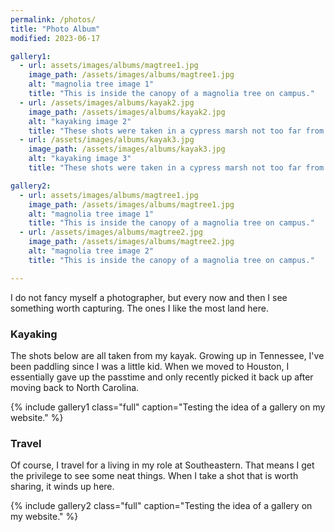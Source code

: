 ```yaml
---
permalink: /photos/
title: "Photo Album"
modified: 2023-06-17

gallery1:
  - url: assets/images/albums/magtree1.jpg
    image_path: /assets/images/albums/magtree1.jpg
    alt: "magnolia tree image 1"
    title: "This is inside the canopy of a magnolia tree on campus."
  - url: /assets/images/albums/kayak2.jpg
    image_path: /assets/images/albums/kayak2.jpg
    alt: "kayaking image 2"
    title: "These shots were taken in a cypress marsh not too far from Wake Forest."
  - url: /assets/images/albums/kayak3.jpg
    image_path: /assets/images/albums/kayak3.jpg
    alt: "kayaking image 3"
    title: "These shots were taken in a cypress marsh not too far from Wake Forest."

gallery2:
  - url: assets/images/albums/magtree1.jpg
    image_path: /assets/images/albums/magtree1.jpg
    alt: "magnolia tree image 1"
    title: "This is inside the canopy of a magnolia tree on campus."
  - url: /assets/images/albums/magtree2.jpg
    image_path: /assets/images/albums/magtree2.jpg
    alt: "magnolia tree image 2"
    title: "This is inside the canopy of a magnolia tree on campus."

---
```


I do not fancy myself a photographer, but every now and then I see something worth capturing. The ones I like the most land here.

### Kayaking
The shots below are all taken from my kayak. Growing up in Tennessee, I've been paddling since I was a little kid. When we moved to Houston, I essentially gave up the passtime and only recently picked it back up after moving back to North Carolina. 

{% include gallery1 class="full" caption="Testing the idea of a gallery on my website." %}

### Travel
Of course, I travel for a living in my role at Southeastern. That means I get the privilege to see some neat things. When I take a shot that is worth sharing, it winds up here.

{% include gallery2 class="full" caption="Testing the idea of a gallery on my website." %}
